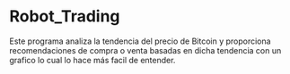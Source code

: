 # Robot_Trading
Este programa analiza la tendencia del precio de Bitcoin y proporciona recomendaciones de compra o venta basadas en dicha tendencia con un grafico lo cual lo hace más facil de entender.
